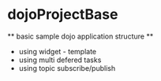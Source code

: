 # dojoProjectBase

** basic sample dojo application structure   **

- using widget - template
- using multi defered tasks
- using topic subscribe/publish
